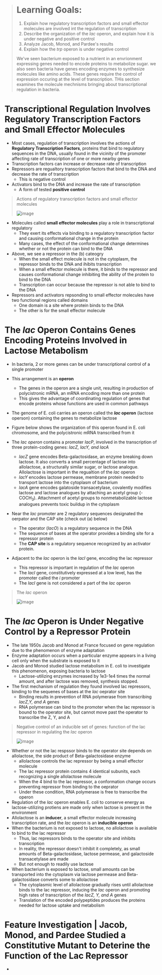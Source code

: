 > # Learning Goals:
> 1. Explain how regulatory transcription factors and small effector molecules are involved int the regulation of transcription
> 2. Describe the organization of the *lac* operon, and explain how it is under negative and positive control
> 3. Analyze Jacob, Monod, and Pardee's results
> 4. Explain how the *trp* operon is under negative control
>
> We've seen bacterium exposed to a nutrient in an envrionment expressing genes needed to encode proteins to metabolize sugar. we also seen bacteria have genes encoding enzymes to synthesize molecules like amino acids. These genes require the control of expression occuring at the level of transcription. THis section examines the molecule mechnisms bringing about transcriptional regulation in bacteria.

# Transcriptional Regulation Involves Regulatory Transcription Factors and Small Effector Molecules
- Most cases, regulation of transcription involves the actions of **Regulatory Transcription Factors**, proteins that bind to regulatory sequences in the DNA, usually found in the vicinity of the promoter affecting rate of transcription of one or more nearby genes
- Transcription factors can increase or decrease rate of transcription
- Repressors are regualtory transcription factors that bind to the DNA and decrease the rate of transcription
  - This is negative control
- Activators bind to the DNA and increase the rate of transcription
  - A form of tested **positive control**

> Actions of regulatory transcription factors and small effector molecules
>
> ![image](https://github.com/MCBasterSheet/MCBasterSheet/assets/157453648/3ea5785b-bc10-4d82-ac95-7aaf47c1e260)

- Molecules called **small effector molecules** play a role in transcriptional regulatory
  - They exert its effects via binding to a regulatory transcription factor and causing conformational change in the protein
  - Many cases, the effect of the conformational change determines whether or not the protein can bind to the DNA
- Above, we see a repressor in the (b) cateogry
  - When the small effect molecule is not in the cytoplasm, the repressor binds to the DNA and ihibits transcription
  - When a small effector molecule is there, it binds to the repressor and causes conformational change inhibiting the ability of the protein to bind to the DNA
  - Transcription can occur because the repressor is not able to bind to the DNA
- Repressors and activators repsonding to small effector molecules have two functional regions called domains
  - One domain is a site where protein binds to the DNA
  - The other is for the small effector molecule

# The *lac* Operon Contains Genes Encoding Proteins Involved in Lactose Metabolism
- In bacteria, 2 or more genes can be under transcriptional control of a single promoter
- This arrangement is an **operon**
  - The genes in the operon are a single unit, resulting in production of polycistronic mRNA, an mRNA encoding more than one protein
  - This gives the advantage of coordinating regulation of genes that encode proteins whose functions are used in common pathways
- The genome of E. coli carries an operon called the ***lac* operon** (lactose operson) containing the genes to metabolize lactose
- Figure below shows the organization of this operon found in E. coli chromosome, and the polycistronic mRNA transcribed from it
- The *lac operon* contains a promoter *lacP*, involved in the transcription of three protein-coding genes: *lacZ, lacY, and lacA*
  - *lacZ* gene encodes Beta-galactosidase, an enzyme breaking down lactose. It also converts a small percentage of lactose into allolactose, a structurally similar sugar, or lactose analogue. Allolactose is important in the regualtion of the *lac* operon
  - *lacY* encodes lactose permease, membrane protein needed to transport lactose into the cytoplasm of bacterium
  - *lacA* gene encodes galatoside transacetylase, covalently modifies lactose and lactose analogues by attaching an acetyl group (-COCH<sub/>3</sub>). Attachment of acetyl groups to nonmetabolizable lactose analogues prevents toxic buildup in the cytoplasm

- Near the *lac* promoter are 2 regulatory sequences designated the oerpator and the CAP site (check out (a) below)
  - The operator (*lacO*) is a regulatory sequence in the DNA
  - The sequence of bases at the operator provides a binding site for a repressor protein
  - The **CAP site** is a regulatory sequence recognized by an activator protein.
- Adjacent to the *lac* operon is the *lacI* gene, encoding the lac repressor
  - This repressor is important in regulation of the *lac* operon
  - The *lacI* gene, constitutively expressed at a low level, has the promoter called the *i* promoter
  - The *lacI* gene is not considered a part of the *lac* operon

> The *lac* operon
>
> ![image](https://github.com/MCBasterSheet/MCBasterSheet/assets/157453648/d5732ab8-b691-41ed-b3fc-f1b35e049315)

# The *lac* Operon is Under Negative Control by a Repressor Protein
- The late 1950s Jacob and Monod at France focused on gene regulation due to the phenomenon of enzyme adaptation
- Enzyme adaptation occurs when a particular enzyme appears in a living cell only when the substrate is exposed to it
- Jacob and Monod studied lactose metabolism in E. coli to investigate this phenomenon, exposing bacteria to lactose
  - Lactose-utilizing enzymes increased by 1e3-1e4 times the normal amount, and after lactose was removed, synthesis stopped.
- The first mechanism of regulation they found involved lac repressors, binding to the sequenes of bases at the *lac* oeprator site
  - Binding results in prevention of RNA polymerase from transcribing *lacZ,Y, and A* genes
  - RNA polymerase can bind to the promoter when the lac repressor is bound to the operator site, but cannot move past the operator to transcribe the Z, Y, and A

> Negative control of an inducible set of genes: function of the lac repressor in regulating the *lac* operon
>
> ![image](https://github.com/MCBasterSheet/MCBasterSheet/assets/157453648/a18f2924-dd7e-4499-b4f3-88371e1cd0f5)

- Whether or not the lac respssor binds to the operator site depends on allolactose, the side product of Beta-galactosidase enzyme
  - allolactose controls the lac repressor by being a small effector molecule
  - The lac repressor protein contains 4 identical subunits, each recognizing a single allolactose molecule
  - When the 4 bind to the lac repressor, a conformation change occurs preventing repressor from binding to the oeprator
  - Under these condition, RNA polymerase is free to transcribe the operon
- Regulation of the *lac* operon enables E. coli to conserve energy as lactose-utilizing protiens are made only when lactose is present in the environment
- Allolactose is an **inducer**, a small effector molecule increasing transcription rate, and the *lac* operon is an **inducible operon**
- When the bacterium is not exposed to lactose, no allolactose is available to bind to the lac repressor
  - Thus, lac repressors binds to the operator site and inhibits transcription
  - In reality, the repressor doesn't inhibit it completely, as small amounts of Beta-galactosidase, lactose permease, and galactoside transacetylase are made
  - But not enough to readily use lactose
- When bacterium is exposed to lactose, small amounts can be transported into the cytoplasm via lactose permease and Beta-galactosidase converts some to allolactose
  - The cytoplasmic level of allolactose gradually rises until allolactose binds to the lac repressor, inducing the *lac* operon and promoting high rates of transcription of the *lacZ, Y, and A* genes
  - Translation of the encoded polypeptides produces the proteins needed for lactose uptake and metabolism

# Feature Investigation | Jacob, Monod, and Pardee Studied a Constitutive Mutant to Deterine the Function of the Lac Repressor
- 
